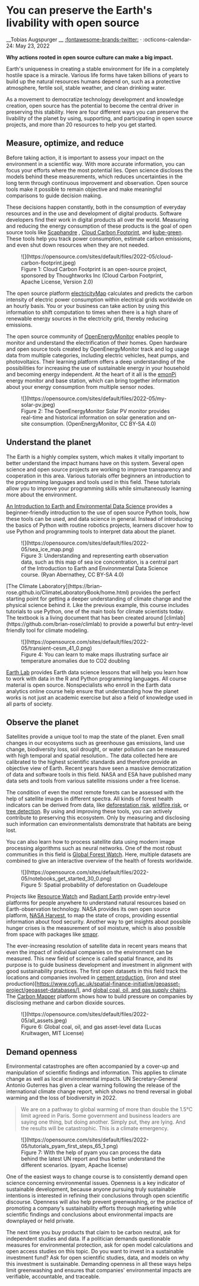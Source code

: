 # You can preserve the Earth's livability with open source


 __Tobias Augspurger __  [:fontawesome-brands-twitter:](https://twitter.com/protontypes) · :octicons-calendar-24: May 23, 2022

**Why actions rooted in open source culture can make a big impact.**

Earth's uniqueness in creating a stable environment for life in a completely hostile space is a miracle. Various life forms have taken billions of years to build up the natural resources humans depend on, such as a protective atmosphere, fertile soil, stable weather, and clean drinking water.

As a movement to democratize technology development and knowledge creation, open source has the potential to become the central driver in preserving this stability. Here are four different ways you can preserve the livability of the planet by using, supporting, and participating in open source projects, and more than 20 resources to help you get started.

## Measure, optimize, and reduce
Before taking action, it is important to assess your impact on the environment in a scientific way. With more accurate information, you can focus your efforts where the most potential lies. Open science discloses the models behind these measurements, which reduces uncertainties in the long term through continuous improvement and observation. Open source tools make it possible to remain objective and make meaningful comparisons to guide decision making.

These decisions happen constantly, both in the consumption of everyday resources and in the use and development of digital products. Software developers find their work in digital products all over the world. Measuring and reducing the energy consumption of these products is the goal of open source tools like [Scaphandre](https://github.com/hubblo-org/scaphandre) , [Cloud Carbon Footprint](https://github.com/cloud-carbon-footprint/cloud-carbon-footprint), and [kube-green](https://github.com/kube-green/kube-green). These tools help you track power consumption, estimate carbon emissions, and even shut down resources when they are not needed.

<figure markdown>
  ![](https://opensource.com/sites/default/files/2022-05/cloud-carbon-footprint.jpeg)
  <figcaption> Figure 1: Cloud Carbon Footprint is an open-source project, sponsored by Thoughtworks Inc
(Cloud Carbon Footprint, Apache License, Version 2.0) </figcaption>
</figure>

The open source platform [electricityMap](https://app.electricitymap.org/map) calculates and predicts the carbon intensity of electric power consumption within electrical grids worldwide on an hourly basis. You or your business can take action by using this information to shift computation to times when there is a high share of renewable energy sources in the electricity grid, thereby reducing emissions.

The open source community of [OpenEnergyMonitor](https://openenergymonitor.org/) enables people to monitor and understand the electrification of their homes. Open hardware and open source tools created by OpenEnergyMonitor track and log usage data from multiple categories, including electric vehicles, heat pumps, and photovoltaics. Their learning platform offers a deep understanding of the possibilities for increasing the use of sustainable energy in your household and becoming energy independent. At the heart of it all is the [emonPi](https://github.com/openenergymonitor/emonpi) energy monitor and base station, which can bring together information about your energy consumption from multiple sensor nodes.


<figure markdown>
  ![](https://opensource.com/sites/default/files/2022-05/my-solar-pv.jpeg)
  <figcaption> Figure 2: The OpenEnergyMonitor Solar PV monitor provides real-time and historical information on solar generation and on-site consumption.
(OpenEnergyMonitor, CC BY-SA 4.0) </figcaption>
</figure>



## Understand the planet

The Earth is a highly complex system, which makes it vitally important to better understand the impact humans have on this system. Several open science and open source projects are working to improve transparency and cooperation in this area. Various tutorials offer beginners an introduction to the programming languages and tools used in this field. These tutorials allow you to improve your programming skills while simultaneously learning more about the environment.

[An Introduction to Earth and Environmental Data Science](https://earth-env-data-science.github.io/) provides a beginner-friendly introduction to the use of open source Python tools, how these tools can be used, and data science in general. Instead of introducing the basics of Python with routine robotics projects, learners discover how to use Python and programming tools to interpret data about the planet.

<figure markdown>
  ![](https://opensource.com/sites/default/files/2022-05/sea_ice_map.png)
  <figcaption> Figure 3: Understanding and representing earth observation data, such as this map of sea ice concentration, is a central part of the Introduction to Earth and Environmental Data Science course.
(Ryan Abernathey, CC BY-SA 4.0) </figcaption>
</figure>
[The Climate Laboratory](https://brian-rose.github.io/ClimateLaboratoryBook/home.html) provides the perfect starting point for getting a deeper understanding of climate change and the physical science behind it. Like the previous example, this course includes tutorials to use Python, one of the main tools for climate scientists today. The textbook is a living document that has been created around [climlab](https://github.com/brian-rose/climlab) to provide a powerful but entry-level friendly tool for climate modeling.


<figure markdown>
  ![](https://opensource.com/sites/default/files/2022-05/transient-cesm_41_0.png)
  <figcaption> Figure 4: You can learn to make maps illustrating surface air temperature anomalies due to CO2 doubling </figcaption>
</figure>


[Earth Lab](https://www.earthdatascience.org/) provides Earth data science lessons that will help you learn how to work with data in the R and Python programming languages. All course material is open source. Nonspecialists who enroll in the Earth data analytics online course help ensure that understanding how the planet works is not just an academic exercise but also a field of knowledge used in all parts of society.

## Observe the planet

Satellites provide a unique tool to map the state of the planet. Even small changes in our ecosystems such as greenhouse gas emissions, land use change, biodiversity loss, soil drought, or water pollution can be measured with high temporal and spatial resolution.. The data collected here are calibrated to the highest scientific standards and therefore provide an objective view of Earth. Recent years have seen a massive democratization of data and software tools in this field. NASA and ESA have published many data sets and tools from various satellite missions under a free license.

The condition of even the most remote forests can be assessed with the help of satellite images in different spectra. All kinds of forest health indicators can be derived from data, like [deforestation risk](https://github.com/ghislainv/forestatrisk), [wildfire risk](https://github.com/pyronear/pyro-vision), or [tree detection](https://github.com/weecology/DeepForest). By using and improving these tools, you can actively contribute to preserving this ecosystem. Only by measuring and disclosing such information can environmentalists demonstrate that habitats are being lost.

You can also learn how to process satellite data using modern image processing algorithms such as neural networks. One of the most robust communities in this field is [Global Forest Watch](https://www.globalforestwatch.org/map/). Here, multiple datasets are combined to give an interactive overview of the health of forests worldwide.


<figure markdown>
  ![](https://opensource.com/sites/default/files/2022-05/notebooks_get_started_30_0.png)
  <figcaption> Figure 5: Spatial probability of deforestation on Guadeloupe </figcaption>
</figure>


Projects like [Resource Watch](https://resourcewatch.org/) and [Radiant Earth](https://www.radiant.earth/) provide entry-level platforms for people anywhere to understand natural resources based on Earth-observation technology. NASA provides its own open source platform, [NASA Harvest](https://nasaharvest.org/), to map the state of crops, providing essential information about food security. Another way to get insights about possible hunger crises is the measurement of soil moisture, which is also possible from space with packages like [smapr](https://github.com/ropensci/smapr).

The ever-increasing resolution of satellite data in recent years means that even the impact of individual companies on the environment can be measured. This new field of science is called spatial finance, and its purpose is to guide business development and investment in alignment with good sustainability practices. The first open datasets in this field track the locations and  companies involved in [cement production](https://www.cgfi.ac.uk/spatial-finance-initiative/geoasset-project/geoasset-databases/), (iron and steel production)[https://www.cgfi.ac.uk/spatial-finance-initiative/geoasset-project/geoasset-databases/], and [global coal, oil, and gas supply chains](https://github.com/Lkruitwagen/global-fossil-fuel-supply-chain). The [Carbon Mapper](https://carbonmapperdata.org/map) platform shows how to build pressure on companies by disclosing methane and carbon dioxide sources.


<figure markdown>
  ![](https://opensource.com/sites/default/files/2022-05/all_assets.jpeg)
  <figcaption> Figure 6: Global coal, oil, and gas asset-level data
(Lucas Kruitwagen, MIT License) </figcaption>
</figure>


## Demand openness

Environmental catastrophes are often accompanied by a cover-up and manipulation of scientific findings and information. This applies to climate change as well as local environmental impacts. UN Secretary-General Antonio Guterres has given a clear warning following the release of the international climate change report, which shows no trend reversal in global warming and the loss of biodiversity in 2022.

> We are on a pathway to global warming of more than double the 1.5°C limit agreed in Paris. Some government and business leaders are saying one thing, but doing another. Simply put, they are lying. And the results will be catastrophic. This is a climate emergency.

<figure markdown>
  ![](https://opensource.com/sites/default/files/2022-05/tutorials_pyam_first_steps_65_1.png)
  <figcaption> Figure 7: With the help of pyam you can process the data behind the latest UN report and thus better understand the different scenarios.
(pyam, Apache license) </figcaption>
</figure>


One of the easiest ways to change course is to consistently demand open science concerning environmental issues. Openness is a key indicator of sustainable development, because anyone pursuing truly sustainable intentions is interested in refining their conclusions through open scientific discourse. Openness will also help prevent greenwashing, or the practice of promoting a company's sustainability efforts through marketing while scientific findings and conclusions about environmental impacts are downplayed or held private.

The next time you buy products that claim to be carbon neutral, ask for independent studies and data. If a politician demands questionable measures for environmental protection, ask for open model calculations and open access studies on this topic. Do you want to invest in a sustainable investment fund? Ask for open scientific studies, data, and models on why this investment is sustainable. Demanding openness in all these ways helps limit greenwashing and ensures that companies' environmental impacts are verifiable, accountable, and traceable.
